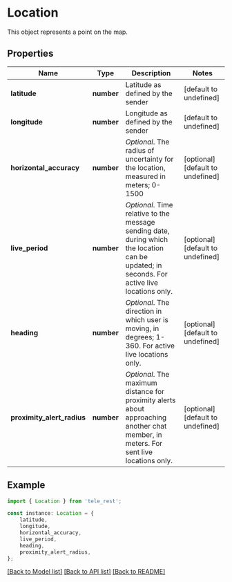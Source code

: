 # Location

This object represents a point on the map.

## Properties

Name | Type | Description | Notes
------------ | ------------- | ------------- | -------------
**latitude** | **number** | Latitude as defined by the sender | [default to undefined]
**longitude** | **number** | Longitude as defined by the sender | [default to undefined]
**horizontal_accuracy** | **number** | *Optional*. The radius of uncertainty for the location, measured in meters; 0-1500 | [optional] [default to undefined]
**live_period** | **number** | *Optional*. Time relative to the message sending date, during which the location can be updated; in seconds. For active live locations only. | [optional] [default to undefined]
**heading** | **number** | *Optional*. The direction in which user is moving, in degrees; 1-360. For active live locations only. | [optional] [default to undefined]
**proximity_alert_radius** | **number** | *Optional*. The maximum distance for proximity alerts about approaching another chat member, in meters. For sent live locations only. | [optional] [default to undefined]

## Example

```typescript
import { Location } from 'tele_rest';

const instance: Location = {
    latitude,
    longitude,
    horizontal_accuracy,
    live_period,
    heading,
    proximity_alert_radius,
};
```

[[Back to Model list]](../README.md#documentation-for-models) [[Back to API list]](../README.md#documentation-for-api-endpoints) [[Back to README]](../README.md)
